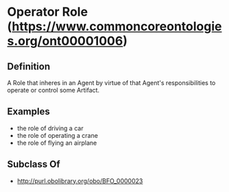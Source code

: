 # Operator Role (https://www.commoncoreontologies.org/ont00001006)

## Definition
A Role that inheres in an Agent by virtue of that Agent's responsibilities to operate or control some Artifact.

## Examples
- the role of driving a car
- the role of operating a crane
- the role of flying an airplane

## Subclass Of
- http://purl.obolibrary.org/obo/BFO_0000023

